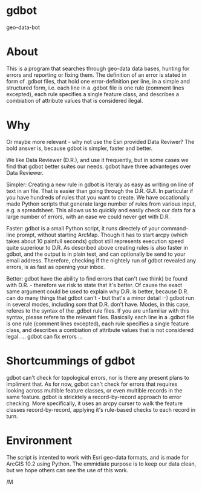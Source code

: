 gdbot
=====

geo-data-bot


About
=====

This is a program that searches through geo-data data bases, hunting for errors and reporting or fixing them.
The definition of an error is stated in form of .gdbot files, that hold one error-definition per line, in a simple and structured form, i.e. each line in a .gdbot file is one rule (comment lines excepted), each rule specifies a single feature class, and describes a combiation of attribute values that is considered ilegal.

Why
===

Or maybe more relevant - why not use the Esri provided Data Reviwer?
The bold ansver is, because gdbot is simpler, faster and better.

We like Data Reviewer (D.R.), and use it frequently, but in some cases we find that gdbot better suites our needs.
gdbot have three advanteges over Data Reviewer.

Simpler: Creating a new rule in gdbot is literaly as easy as writing on line of text in an file. That is easier than going through the D.R. GUI. In particular if you have hundreds of rules that you want to create. We have occationally made Python scripts that generate large number of rules from various input, e.g. a spreadsheet. This allows us to quickly and easily check our data for a large number of errors, with an ease we could never get with D.R.

Faster: gdbot is a small Python script, it runs directely of your command-line prompt, without starting ArcMap. Though it has to start arcpy (which takes about 10 painfull seconds) gdbot still represents execution speed quite superiour to D.R.
As described above creating rules is also faster in gdbot, and the output is in plain text, and can optionally be send to your email address. Therefore, checking if the nightely run of gdbot revealed any errors, is as fast as opening your inbox.

Better: gdbot have the ability to find errors that can't (we think) be found with D.R. - therefore we risk to state that it's better. Of cause the exact same argument could be used to explain why D.R. is better, because D.R. can do many things that gdbot can't - but that's a minor detail :-)
gdbot run in several modes, including som that D.R. don't have. Modes, in this case, referes to the syntax of the .gdbot rule files. If you are unfamiliar with this syntax, please refere to the relevant files. Basically each line in a .gdbot file is one rule (comment lines excepted), each rule specifies a single feature class, and describes a combiation of attribute values that is not considered legal. ...
gdbot can fix errors ...

Shortcummings of gdbot
======================

gdbot can't check for topological errors, nor is there any present plans to impliment that.
As for now, gdbot can't check for errors that requires looking across multible feature classes, or even multible records in the same feature. gdbot is stricktely a record-by-record approach to error checking. More specifically, it uses an arcpy curser to walk the feature classes record-by-record, applying it's rule-based checks to each record in turn.

Environment
===========

The script is intented to work with Esri geo-data formats, and is made for ArcGIS 10.2 using Python.
The emmidiate purpose is to keep our data clean, but we hope others can see the use of this work.

/M

